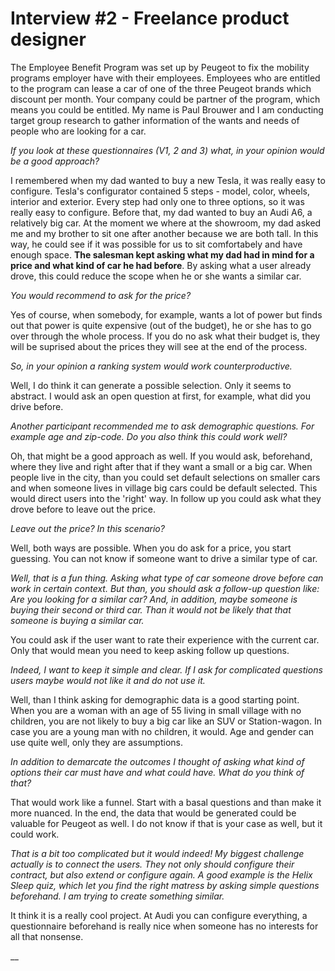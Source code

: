 # Interview \#2 - Freelance product designer

The Employee Benefit Program was set up by Peugeot to fix the mobility programs employer have with their employees. Employees who are entitled to the program can lease a car of one of the three Peugeot brands which discount per month. Your company could be partner of the program, which means you could be entitled. My name is Paul Brouwer and I am conducting target group research to gather information of the wants and needs of people who are looking for a car. 

_If you look at these questionnaires \(V1, 2 and 3\) what, in your opinion would be a good approach?_

I remembered when my dad wanted to buy a new Tesla, it was really easy to configure. Tesla's configurator contained 5 steps - model, color, wheels, interior and exterior. Every step had only one to three options, so it was really easy to configure. Before that, my dad wanted to buy an Audi A6, a relatively big car. At the moment we where at the showroom, my dad asked me and my brother to sit one after another because we are both tall. In this way, he could see if it was possible for us to sit comfortabely and have enough space. **The salesman kept asking what my dad had in mind for a price and what kind of car he had before**. By asking what a user already drove, this could reduce the scope when he or she wants a similar car. 

_You would recommend to ask for the price?_

Yes of course, when somebody, for example, wants a lot of power but finds out that power is quite expensive \(out of the budget\), he or she has to go over through the whole process. If you do no ask what their budget is, they will be suprised about the prices they will see at the end of the process. 

_So, in your opinion a ranking system would work counterproductive._

Well, I do think it can generate a possible selection. Only it seems to abstract. I would ask an open question at first, for example, what did you drive before. 

_Another participant recommended me to ask demographic questions. For example age and zip-code. Do you also think this could work well?_

Oh, that might be a good approach as well. If you would ask, beforehand, where they live and right after that if they want a small or a big car. When people live in the city, than you could set default selections on smaller cars and when someone lives in village big cars could be default selected. This would direct users into the 'right' way. In follow up you could ask what they drove before to leave out the price. 

_Leave out the price? In this scenario?_

Well, both ways are possible. When you do ask for a price, you start guessing. You can not know if someone want to drive a similar type of car. 

_Well, that is a fun thing. Asking what type of car someone drove before can work in certain context. But than, you should ask a follow-up question like: Are you looking for a similar car? And, in addition, maybe someone is buying their second or third car. Than it would not be likely that that someone is buying a similar car._ 

You could ask if the user want to rate their experience with the current car. Only that would mean you need to keep asking follow up questions. 

_Indeed, I want to keep it simple and clear. If I ask for complicated questions users maybe would not like it and do not use it._ 

Well, than I think asking for demographic data is a good starting point. When you are a woman with an age of 55 living in small village with no children, you are not likely to buy a big car like an SUV or Station-wagon. In case you are a young man with no children, it would. Age and gender can use quite well, only they are assumptions. 

_In addition to demarcate the outcomes I thought of asking what kind of options their car must have and what could have. What do you think of that?_

That would work like a funnel. Start with a basal questions and than make it more nuanced. In the end, the data that would be generated could be valuable for Peugeot as well. I do not know if that is your case as well, but it could work.

_That is a bit too complicated but it would indeed! My biggest challenge actually is to connect the users. They not only should configure their contract, but also extend or configure again. A good example is the Helix Sleep quiz, which let you find the right matress by asking simple questions beforehand. I am trying to create something similar._ 

It think it is a really cool project. At Audi you can configure everything, a questionnaire beforehand is really nice when someone has no interests for all that nonsense.  

\_\_







 

